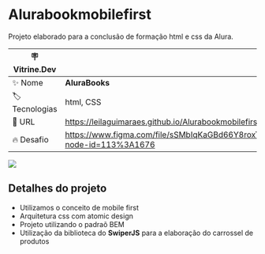 # Alurabookmobilefirst

Projeto elaborado para a conclusão de formação html e css da Alura.

| :placard: Vitrine.Dev |     |
| -------------  | --- |
| :sparkles: Nome        | **AluraBooks**
| :label: Tecnologias |  html, CSS
| :rocket: URL         | https://leilaguimaraes.github.io/Alurabookmobilefirst/
| :fire: Desafio     | https://www.figma.com/file/sSMbIqKaGBd66Y8roxTk2p/AluraBooks?node-id=113%3A1676

<!-- Inserir imagem com a #vitrinedev ao final do link -->
![](https://imgur.com/4RMT3hn#vitrinedev)

## Detalhes do projeto

- Utilizamos o conceito de mobile first
- Arquitetura css com atomic design
- Projeto utilizando o padraõ BEM
- Utilização da biblioteca do **SwiperJS** para a elaboração do carrossel de produtos
